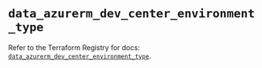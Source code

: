 # `data_azurerm_dev_center_environment_type`

Refer to the Terraform Registry for docs: [`data_azurerm_dev_center_environment_type`](https://registry.terraform.io/providers/hashicorp/azurerm/4.45.0/docs/data-sources/dev_center_environment_type).
